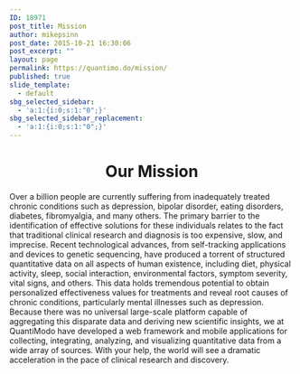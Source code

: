 ```yaml
---
ID: 18971
post_title: Mission
author: mikepsinn
post_date: 2015-10-21 16:30:06
post_excerpt: ""
layout: page
permalink: https://quantimo.do/mission/
published: true
slide_template:
  - default
sbg_selected_sidebar:
  - 'a:1:{i:0;s:1:"0";}'
sbg_selected_sidebar_replacement:
  - 'a:1:{i:0;s:1:"0";}'
---
```

<h1 style="text-align: center;">
  Our Mission
</h1> Over a billion people are currently suffering from inadequately treated chronic conditions such as depression, bipolar disorder, eating disorders, diabetes, fibromyalgia, and many others. The primary barrier to the identification of effective solutions for these individuals relates to the fact that traditional clinical research and diagnosis is too expensive, slow, and imprecise. Recent technological advances, from self-tracking applications and devices to genetic sequencing, have produced a torrent of structured quantitative data on all aspects of human existence, including diet, physical activity, sleep, social interaction, environmental factors, symptom severity, vital signs, and others. This data holds tremendous potential to obtain personalized effectiveness values for treatments and reveal root causes of chronic conditions, particularly mental illnesses such as depression. 

<div class="office_images__description fill-with-short-text">
  Because there was no universal large-scale platform capable of aggregating this disparate data and deriving new scientific insights, we at QuantiModo have developed a web framework and mobile applications for collecting, integrating, analyzing, and visualizing quantitative data from a wide array of sources. With your help, the world will see a dramatic acceleration in the pace of clinical research and discovery.
</div>